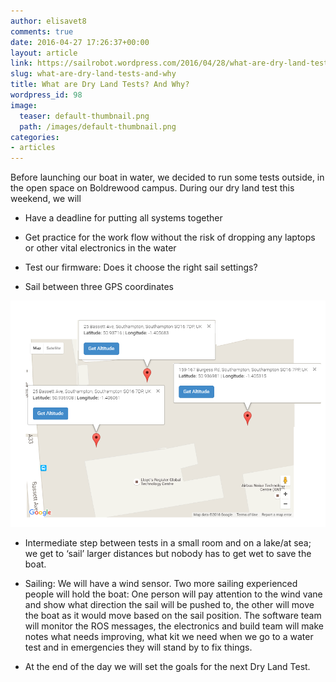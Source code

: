 ```yaml
---
author: elisavet8
comments: true
date: 2016-04-27 17:26:37+00:00
layout: article
link: https://sailrobot.wordpress.com/2016/04/28/what-are-dry-land-tests-and-why/
slug: what-are-dry-land-tests-and-why
title: What are Dry Land Tests? And Why?
wordpress_id: 98
image:
  teaser: default-thumbnail.png
  path: /images/default-thumbnail.png
categories:
- articles
---
```


Before launching our boat in water, we decided to run some tests outside, in the open space on Boldrewood campus. During our dry land test this weekend, we will




  * Have a deadline for putting all systems together


  * Get practice for the work flow without the risk of dropping any laptops or other vital electronics in the water


  * Test our firmware: Does it choose the right sail settings?


  * Sail between three GPS coordinates


![gps](/images/wordpress/gps.png)




  * Intermediate step between tests in a small room and on a lake/at sea; we get to ‘sail’ larger distances but nobody has to get wet to save the boat.


  * Sailing: We will have a wind sensor. Two more sailing experienced people will hold the boat: One person will pay attention to the wind vane and show what direction the sail will be pushed to, the other will move the boat as it would move based on the sail position. The software team will monitor the ROS messages, the electronics and build team will make notes what needs improving, what kit we need when we go to a water test and in emergencies they will stand by to fix things.


  * At the end of the day we will set the goals for the next Dry Land Test.
